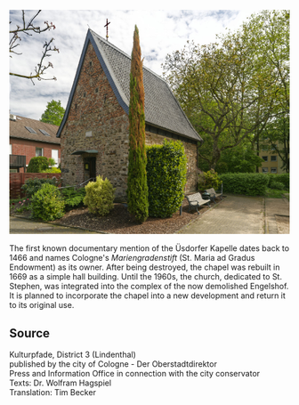 ![Üsdorfer Kapelle](./images/05315000-b03-t01/p1.5.jpg)

The first known documentary mention of the Üsdorfer Kapelle dates back to 1466 and names Cologne's _Mariengradenstift_ (St. Maria ad Gradus Endowment) as its owner. After being destroyed, the chapel was rebuilt in 1669 as a simple hall building. Until the 1960s, the church, dedicated to St. Stephen, was integrated into the complex of the now demolished Engelshof. It is planned to incorporate the chapel into a new development and return it to its original use.

## Source

Kulturpfade, District 3 (Lindenthal)  
published by the city of Cologne - Der Oberstadtdirektor  
Press and Information Office in connection with the city conservator  
Texts: Dr. Wolfram Hagspiel  
Translation: Tim Becker